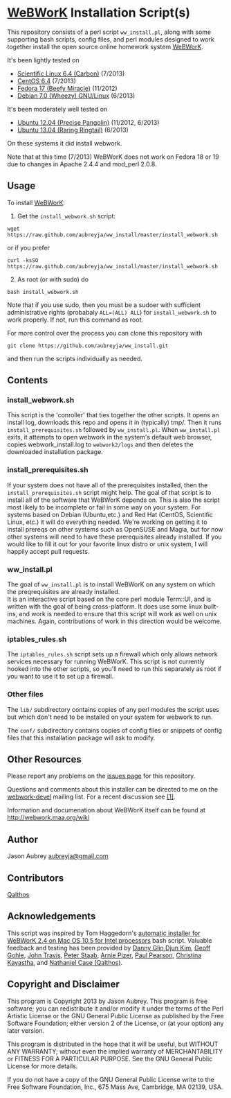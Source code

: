 [WeBWorK](https://github.com/openwebwork) Installation Script(s)
===============================================================

This repository consists of a perl script `ww_install.pl`, along with some supporting bash scripts, 
config files, and perl modules designed to work together install the open source online homework system 
[WeBWorK](https://github.com/openwebwork).

It's been lightly tested on

* [Scientific Linux 6.4 (Carbon)](https://www.scientificlinux.org/distributions/6x/6.4/) (7/2013)
* [CentOS 6.4](http://wiki.centos.org/Download) (7/2013)
* [Fedora 17 (Beefy Miracle)](http://docs.fedoraproject.org/en-US/Fedora/17/html/Release_Notes/) (11/2012)
* [Debian 7.0 (Wheezy) GNU/Linux](http://www.debian.org/releases/wheezy/) (6/2013)

It's been moderately well tested on

* [Ubuntu 12.04 (Precise Pangolin)](http://releases.ubuntu.com/precise/) (11/2012, 6/2013)
* [Ubuntu 13.04 (Raring Ringtail)](http://releases.ubuntu.com/raring/) (6/2013)

On these systems it did install webwork. 

Note that at this time (7/2013) WeBWorK does not work on Fedora 18 or 19 due to
changes in Apache 2.4.4 and mod_perl 2.0.8.

Usage
-------

To install [WeBWorK](https://github.com/openwebwork):

1. Get the `install_webwork.sh` script:

  `wget https://raw.github.com/aubreyja/ww_install/master/install_webwork.sh`
  
  or if you prefer
  
  `curl -ksSO https://raw.github.com/aubreyja/ww_install/master/install_webwork.sh`

2. As root (or with sudo) do

  `bash install_webwork.sh`

Note that if you use sudo, then you must be a sudoer with sufficient administrative rights 
(probabaly `ALL=(ALL) ALL`) for `install_webwork.sh` to work properly. If not, run this command as root.

For more control over the process you can clone this repository with

`git clone https://github.com/aubreyja/ww_install.git`

and then run the scripts individually as needed.

Contents
--------

### install_webwork.sh

This script is the 'conroller' that ties together the other scripts.  It opens an install log, downloads this
repo and opens it in (typically) tmp/.  Then it runs `install_prerequisites.sh` followed by `ww_install.pl`.
When `ww_install.pl` exits, it attempts to open webwork in the system's default web browser, copies 
webwork_install.log to `webwork2/logs` and then deletes the downloaded installation package.

### install_prerequisites.sh

If your system does not have all of the prerequisites installed, then the `install_prerequisites.sh` script 
might help.  The goal of that script is to install all of the software that WeBWorK depends on. This is also
the script most likely to be incomplete or fail in some way on your system.  For systems based on Debian 
(Ubuntu,etc.) and Red Hat (CentOS, Scientific Linux, etc.) it will do everything needed. We're working 
on getting it to install prereqs on other systems such as OpenSUSE and Magia, but for now other systems will 
need to have these prerequisites already installed.  If you would like to fill it out for your favorite 
linux distro or unix system, I will happily accept pull requests.

### ww_install.pl

The goal of `ww_install.pl` is to install WeBWorK on any system on which the preqrequisites are already installed.  
It is an interactive script based on the core perl module Term::UI, and is written with the goal of being 
cross-platform.  It does use some linux built-ins, and work is needed to ensure that this script will work as 
well on unix machines. Again, contributions of work in this direction would be welcome.

### iptables_rules.sh

The `iptables_rules.sh` script sets up a firewall which only allows network services necessary for running WeBWorK.
This script is not currently hooked into the other scripts, so you'll need to run this separately as root if you
want to use it to set up a firewall.

### Other files

The `lib/` subdirectory contains copies of any perl modules the script uses but which don't need to be installed on your
system for webwork to run.

The `conf/` subdirectory contains copies of config files or snippets of config files that this installation package
will ask to modify.

Other Resources
----------------

Please report any problems on the [issues page](https://github.com/aubreyja/ww_install/issues?state=open) for this
repository.

Questions and comments about this installer can be directed to me on the [webwork-devel](http://webwork.maa.org/mailman/listinfo/webwork-devel)
mailing list. For a recent discussion see [[1]](http://webwork.maa.org/pipermail/webwork-devel/2013-June/001089.html).

Information and documenation about WeBWorK itself can be found at http://webwork.maa.org/wiki

Author
--------

Jason Aubrey <aubreyja@gmail.com>

Contributors
------------

[Qalthos](https://github.com/Qalthos)

Acknowledgements
----------------

This script was inspired by Tom Haggedorn's [automatic installer for WeBWorK 2.4 on Mac OS 10.5 for Intel processors](http://webwork.maa.org/wiki/Automatic_Installer_for_2.4_on_Mac_OS_10.5_for_Intel_processors) bash script.
Valuable feedback and testing has been provided by [Danny Glin](https://github.com/dlglin),[Djun Kim](https://github.com/djun-kim),
[Geoff Gohle](https://github.com/goehle), [John Travis](https://github.com/drjt), [Peter Staab](https://github.com/pstaabp),
[Arnie Pizer](https://github.com/apizer), [Paul Pearson](https://github.com/paultpearson), [Christina Kayastha](https://github.com/christinakayastha), and
[Nathaniel Case (Qalthos)](https://github.com/Qalthos).

Copyright and Disclaimer
-------------------------

This program is Copyright 2013 by Jason Aubrey.  This program is
free software; you can redistribute it and/or modify it under the terms
of the Perl Artistic License or the GNU General Public License as
published by the Free Software Foundation; either version 2 of the
License, or (at your option) any later version.

This program is distributed in the hope that it will be useful, but
WITHOUT ANY WARRANTY; without even the implied warranty of
MERCHANTABILITY or FITNESS FOR A PARTICULAR PURPOSE.  See the GNU
General Public License for more details.

If you do not have a copy of the GNU General Public License write to
the Free Software Foundation, Inc., 675 Mass Ave, Cambridge, MA 02139,
USA.

